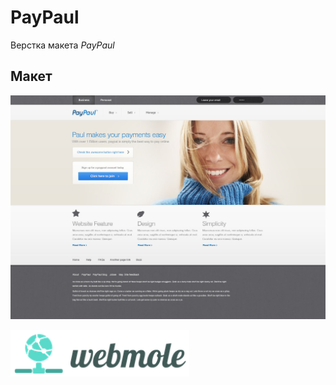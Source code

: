 # PayPaul
Верстка макета *PayPaul* 

## Макет
![alt text](design/jpg/PayPaul.jpg)

<a href="https://webbole.ru"><img align="left" width="286" height="75" title="WebMole" src="design/logo/logo.png"></a>




